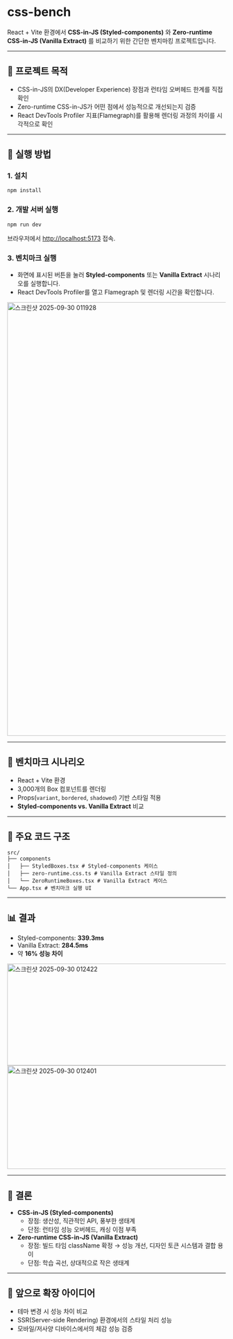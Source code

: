 # css-bench

React + Vite 환경에서 **CSS-in-JS (Styled-components)** 와 **Zero-runtime CSS-in-JS (Vanilla Extract)** 를 비교하기 위한 간단한 벤치마킹 프로젝트입니다.

---

## 📌 프로젝트 목적

- CSS-in-JS의 DX(Developer Experience) 장점과 런타임 오버헤드 한계를 직접 확인
- Zero-runtime CSS-in-JS가 어떤 점에서 성능적으로 개선되는지 검증
- React DevTools Profiler 지표(Flamegraph)를 활용해 렌더링 과정의 차이를 시각적으로 확인

---

## 🚀 실행 방법

### 1. 설치

```bash
npm install
```

### 2. 개발 서버 실행

```bash
npm run dev
```

브라우저에서 [http://localhost:5173](http://localhost:5173/) 접속.

### 3. 벤치마크 실행

- 화면에 표시된 버튼을 눌러 **Styled-components** 또는 **Vanilla Extract** 시나리오를 실행합니다.
- React DevTools Profiler를 열고 Flamegraph 및 렌더링 시간을 확인합니다.

<img width="1515" height="1001" alt="스크린샷 2025-09-30 011928" src="https://github.com/user-attachments/assets/8650afcf-f518-4fbd-906e-9c79e2620dbf" />


---

## 🔎 벤치마크 시나리오

- React + Vite 환경
- 3,000개의 Box 컴포넌트를 렌더링
- Props(`variant`, `bordered`, `shadowed`) 기반 스타일 적용
- **Styled-components vs. Vanilla Extract** 비교

---

## 📂 주요 코드 구조

```
src/
├── components
│   ├── StyledBoxes.tsx # Styled-components 케이스
│   ├── zero-runtime.css.ts # Vanilla Extract 스타일 정의
│   └── ZeroRuntimeBoxes.tsx # Vanilla Extract 케이스
└── App.tsx # 벤치마크 실행 UI
```

---

## 📊 결과

- Styled-components: **339.3ms**
- Vanilla Extract: **284.5ms**
- 약 **16% 성능 차이**
<img width="1584" height="235" alt="스크린샷 2025-09-30 012422" src="https://github.com/user-attachments/assets/b2e674de-17d4-423e-b5ef-54722f9f3f28" />
<img width="1603" height="239" alt="스크린샷 2025-09-30 012401" src="https://github.com/user-attachments/assets/c4cac7bd-b9c0-4632-8c13-cfc61a078e43" />



---

## 📝 결론

- **CSS-in-JS (Styled-components)**
  - 장점: 생산성, 직관적인 API, 풍부한 생태계
  - 단점: 런타임 성능 오버헤드, 캐싱 이점 부족
- **Zero-runtime CSS-in-JS (Vanilla Extract)**
  - 장점: 빌드 타임 className 확정 → 성능 개선, 디자인 토큰 시스템과 결합 용이
  - 단점: 학습 곡선, 상대적으로 작은 생태계

---

## 🔮 앞으로 확장 아이디어

- 테마 변경 시 성능 차이 비교
- SSR(Server-side Rendering) 환경에서의 스타일 처리 성능
- 모바일/저사양 디바이스에서의 체감 성능 검증
